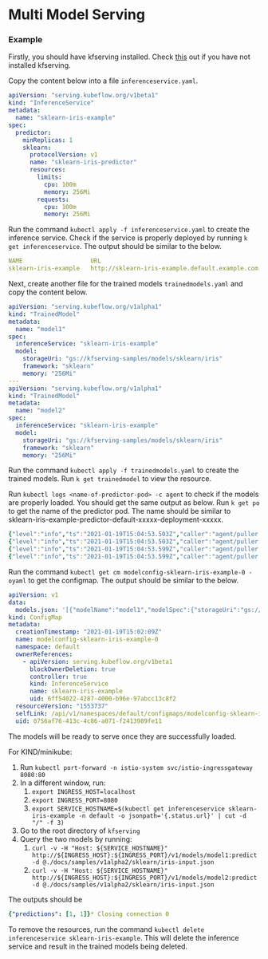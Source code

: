 # Multi Model Serving

### Example

Firstly, you should have kfserving installed. Check [this](https://github.com/kubeflow/kfserving#install-kfserving) out if you have not installed kfserving.

Copy the content below into a file `inferenceservice.yaml`.

```yaml
apiVersion: "serving.kubeflow.org/v1beta1"
kind: "InferenceService"
metadata:
  name: "sklearn-iris-example"
spec:
  predictor:
    minReplicas: 1
    sklearn:
      protocolVersion: v1
      name: "sklearn-iris-predictor"
      resources:
        limits:
          cpu: 100m
          memory: 256Mi
        requests:
          cpu: 100m
          memory: 256Mi
```
Run the command `kubectl apply -f inferenceservice.yaml` to create the inference service. Check if the service is properly deployed by running `k get inferenceservice`. The output should be similar to the below.
```yaml
NAME                   URL                                               READY   PREV   LATEST   PREVROLLEDOUTREVISION   LATESTREADYREVISION                            AGE
sklearn-iris-example   http://sklearn-iris-example.default.example.com   True           100                              sklearn-iris-example-predictor-default-kgtql   22s
```

Next, create another file for the trained models `trainedmodels.yaml` and copy the content below.
```yaml
apiVersion: "serving.kubeflow.org/v1alpha1"
kind: "TrainedModel"
metadata:
  name: "model1"
spec:
  inferenceService: "sklearn-iris-example"
  model:
    storageUri: "gs://kfserving-samples/models/sklearn/iris"
    framework: "sklearn"
    memory: "256Mi"
---
apiVersion: "serving.kubeflow.org/v1alpha1"
kind: "TrainedModel"
metadata:
  name: "model2"
spec:
  inferenceService: "sklearn-iris-example"
  model:
    storageUri: "gs://kfserving-samples/models/sklearn/iris"
    framework: "sklearn"
    memory: "256Mi"
```
Run the command `kubectl apply -f trainedmodels.yaml` to create the trained models. Run `k get trainedmodel` to view the resource.

Run `kubectl logs <name-of-predictor-pod> -c agent` to check if the models are properly loaded. You should get the same output as below. Run `k get po` to get the name of the predictor pod. The name should be similar to sklearn-iris-example-predictor-default-xxxxx-deployment-xxxxx.

```yaml
{"level":"info","ts":"2021-01-19T15:04:53.503Z","caller":"agent/puller.go:146","msg":"Successfully loaded model model1"}
{"level":"info","ts":"2021-01-19T15:04:53.503Z","caller":"agent/puller.go:114","msg":"completion event for model model1, in flight ops 0"}
{"level":"info","ts":"2021-01-19T15:04:53.599Z","caller":"agent/puller.go:146","msg":"Successfully loaded model model2"}
{"level":"info","ts":"2021-01-19T15:04:53.599Z","caller":"agent/puller.go:114","msg":"completion event for model model2, in flight ops 0"}
```

Run the command `kubectl get cm modelconfig-sklearn-iris-example-0 -oyaml` to get the configmap. The output should be similar to the below.
```yaml
apiVersion: v1
data:
  models.json: '[{"modelName":"model1","modelSpec":{"storageUri":"gs://kfserving-samples/models/sklearn/iris","framework":"sklearn","memory":"256Mi"}},{"modelName":"model2","modelSpec":{"storageUri":"gs://kfserving-samples/models/sklearn/iris","framework":"sklearn","memory":"256Mi"}}]'
kind: ConfigMap
metadata:
  creationTimestamp: "2021-01-19T15:02:09Z"
  name: modelconfig-sklearn-iris-example-0
  namespace: default
  ownerReferences:
    - apiVersion: serving.kubeflow.org/v1beta1
      blockOwnerDeletion: true
      controller: true
      kind: InferenceService
      name: sklearn-iris-example
      uid: 6ff54022-4287-4000-b96e-97abcc13c8f2
  resourceVersion: "1553737"
  selfLink: /api/v1/namespaces/default/configmaps/modelconfig-sklearn-iris-example-0
  uid: 0756af76-413c-4c86-a071-f2413989fe11
```

The models will be ready to serve once they are successfully loaded.

For KIND/minikube:
1. Run `kubectl port-forward -n istio-system svc/istio-ingressgateway 8080:80`
2. In a different window, run:
    1. `export INGRESS_HOST=localhost`
    2. `export INGRESS_PORT=8080`
   3. `export SERVICE_HOSTNAME=$(kubectl get inferenceservice sklearn-iris-example -n default -o jsonpath='{.status.url}' | cut -d "/" -f 3)`
3. Go to the root directory of `kfserving`
4. Query the two models by running:
    1. `curl -v -H "Host: ${SERVICE_HOSTNAME}" http://${INGRESS_HOST}:${INGRESS_PORT}/v1/models/model1:predict -d @./docs/samples/v1alpha2/sklearn/iris-input.json`
    2. `curl -v -H "Host: ${SERVICE_HOSTNAME}" http://${INGRESS_HOST}:${INGRESS_PORT}/v1/models/model2:predict -d @./docs/samples/v1alpha2/sklearn/iris-input.json`

The outputs should be
```yaml
{"predictions": [1, 1]}* Closing connection 0
```

To remove the resources, run the command `kubectl delete inferenceservice sklearn-iris-example`. This will delete the inference service and result in the trained models being deleted.